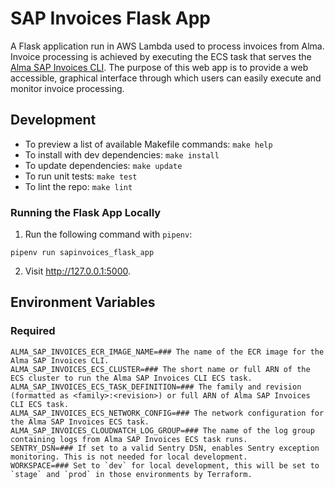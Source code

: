 # SAP Invoices Flask App

A Flask application run in AWS Lambda used to process invoices from Alma. Invoice processing is achieved by executing the ECS task that serves the [Alma SAP Invoices CLI](https://github.com/MITLibraries/alma-sapinvoices). The purpose of this web app is to provide a web accessible, graphical interface through which users can easily execute and monitor invoice processing. 

## Development

- To preview a list of available Makefile commands: `make help`
- To install with dev dependencies: `make install`
- To update dependencies: `make update`
- To run unit tests: `make test`
- To lint the repo: `make lint`

### Running the Flask App Locally

1. Run the following command with `pipenv`: 
  ```
  pipenv run sapinvoices_flask_app
  ```

2. Visit http://127.0.0.1:5000.
   
## Environment Variables

### Required

```shell
ALMA_SAP_INVOICES_ECR_IMAGE_NAME=### The name of the ECR image for the Alma SAP Invoices CLI.
ALMA_SAP_INVOICES_ECS_CLUSTER=### The short name or full ARN of the ECS cluster to run the Alma SAP Invoices CLI ECS task.
ALMA_SAP_INVOICES_ECS_TASK_DEFINITION=### The family and revision (formatted as <family>:<revision>) or full ARN of Alma SAP Invoices CLI ECS task. 
ALMA_SAP_INVOICES_ECS_NETWORK_CONFIG=### The network configuration for the Alma SAP Invoices ECS task.
ALMA_SAP_INVOICES_CLOUDWATCH_LOG_GROUP=### The name of the log group containing logs from Alma SAP Invoices ECS task runs.
SENTRY_DSN=### If set to a valid Sentry DSN, enables Sentry exception monitoring. This is not needed for local development.
WORKSPACE=### Set to `dev` for local development, this will be set to `stage` and `prod` in those environments by Terraform.
```